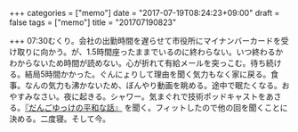 +++
categories = ["memo"]
date = "2017-07-19T08:24:23+09:00"
draft = false
tags = ["memo"]
title = "201707190823"

+++
07:30むくり。会社の出勤時間を遅らせて市役所にマイナンバーカードを受け取りに向かう。が、1.5時間座ったままでいるのに終わらない。いつ終わるかわからないため時間が読めない。心が折れて有給メールを突っこむ。待ち続ける。結局5時間かかった。ぐんにょりして理由を聞く気力もなく家に戻る。食事。なんの気力も沸かないため、ぼんやり動画を眺める。途中で眠たくなる。おやすみなさい。夜に起きる。シャワー。気まぐれで技術ポッドキャストをあさる。[『だんごゆっけの平和な話』](http://dandy.fm/ ) を聞く。フィットしたので他の回を聞くことに決める。二度寝。そして今。
